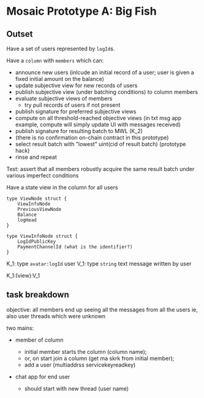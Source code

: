 # Mosaic Prototype A: Big Fish

## Outset

Have a set of users represented by `logId`s.

Have a `column` with `members` which can:
- announce new users (inlcude an initial record of a user; user is given a fixed initial amount on the balance)
- update subjective view for new records of users
- publish subjective view (under batching conditions) to column members
- evaluate subjective views of members
    - try pull records of users if not present
- publish signature for preferred subjective views
- compute on all threshold-reached objective views (in txt msg app example, compute will simply update UI with messages received)
- publish signature for resulting batch to MWL (K_2)
- (there is no confirmation on-chain contract in this prototype)
- select result batch with "lowest" uint(cid of result batch) (prototype hack)
- rinse and repeat

Test: assert that all members robustly acquire the same result batch under various imperfect conditions

Have a state view in the column for all users

```
type ViewNode struct {
    ViewInfoNode
    PreviousViewNode
    Balance
    logHead
}
```

```
type ViewInfoNode struct {
    LogIdPublicKey
    PaymentChannelId (what is the identifier?)
}
```

K_1: type `avatar:logId` user
V_1: type `string` text message written by user

K_1:(view):V_1

## task breakdown

objective: all members end up seeing all the messages from all the users
    ie, also user threads which were unknown

two mains:

- member of column
    - initial member starts the column (column name);
    - or, on start join a column (get ma skrk from initial member);
    - add a user (multiaddrss servicekeyreadkey)

- chat app for end user
    - should start with new thread (user name)

